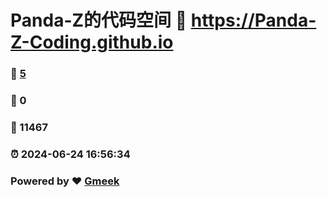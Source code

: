 # Panda-Z的代码空间 :link: https://Panda-Z-Coding.github.io 
### :page_facing_up: [5](https://Panda-Z-Coding.github.io/tag.html) 
### :speech_balloon: 0 
### :hibiscus: 11467 
### :alarm_clock: 2024-06-24 16:56:34 
### Powered by :heart: [Gmeek](https://github.com/Meekdai/Gmeek)
